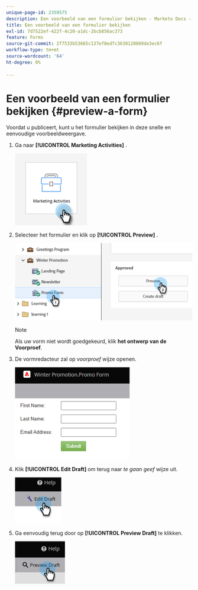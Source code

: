 ```yaml
---
unique-page-id: 2359575
description: Een voorbeeld van een formulier bekijken - Marketo Docs - Productdocumentatie
title: Een voorbeeld van een formulier bekijken
exl-id: 7d7522ef-422f-4c20-a1dc-2bcb856ac373
feature: Forms
source-git-commit: 2f7533b53665c137ef8edfc3630120869de3ec6f
workflow-type: tm+mt
source-wordcount: '64'
ht-degree: 0%

---
```


# Een voorbeeld van een formulier bekijken {#preview-a-form}

Voordat u publiceert, kunt u het formulier bekijken in deze snelle en eenvoudige voorbeeldweergave.

1. Ga naar **[!UICONTROL Marketing Activities]** .

   ![](assets/preview-a-form-1.png)

1. Selecteer het formulier en klik op **[!UICONTROL Preview]** .

   ![](assets/preview-a-form-2.png)

   >[!NOTE]
   >
   >Als uw vorm niet wordt goedgekeurd, klik **het ontwerp van de Voorproef**.

1. De vormredacteur zal op _voorproef_ wijze openen.

   ![](assets/preview-a-form-3.png)

1. Klik **[!UICONTROL Edit Draft]** om terug naar _te gaan geef_ wijze uit.

   ![](assets/preview-a-form-4.png)

1. Ga eenvoudig terug door op **[!UICONTROL Preview Draft]** te klikken.

   ![](assets/preview-a-form-5.png)

